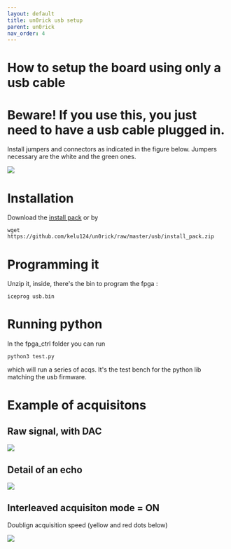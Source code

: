 ```yaml
---
layout: default
title: un0rick usb setup
parent: un0rick
nav_order: 4
---
```


# How to setup the board using only a usb cable

# Beware! If you use this, you just need to have a usb cable plugged in.

Install jumpers and connectors as indicated in the figure below. Jumpers necessary are the white and the green ones. 

![](https://raw.githubusercontent.com/kelu124/echomods/master/include/community/Abdulrhman/unnamed.jpg)


# Installation 

Download the [install pack](https://github.com/kelu124/un0rick/blob/master/usb/install_pack.zip) or by 

`wget https://github.com/kelu124/un0rick/raw/master/usb/install_pack.zip`

# Programming it

Unzip it, inside, there's the bin to program the fpga :
 
`iceprog usb.bin`

# Running python

In the fpga_ctrl folder you can run

`python3 test.py`

which will run a series of acqs. It's the test bench for the python lib matching the usb firmware.

# Example of acquisitons

## Raw signal, with DAC

![](https://raw.githubusercontent.com/kelu124/echomods/master/matty/20201026a/fpga_ctrl/img/3.png)

## Detail of an echo

![](https://raw.githubusercontent.com/kelu124/echomods/master/matty/20201026a/fpga_ctrl/img/4.png)

## Interleaved acquisiton mode = ON

Doublign acquisition speed (yellow and red dots below)

![](https://raw.githubusercontent.com/kelu124/echomods/master/matty/20201026a/fpga_ctrl/img/6.png)





